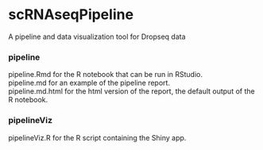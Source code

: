 # scRNAseqPipeline
A pipeline and data visualization tool for Dropseq data  

### pipeline
pipeline.Rmd for the R notebook that can be run in RStudio.  
pipeline.md for an example of the pipeline report.  
pipeline.md.html for the html version of the report, the default output of the R notebook.  

### pipelineViz
pipelineViz.R for the R script containing the Shiny app.  
